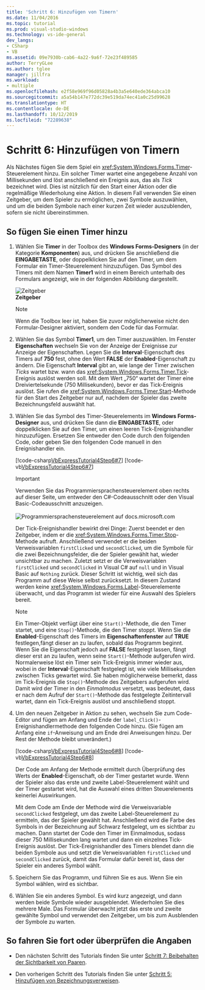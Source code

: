 ```yaml
---
title: 'Schritt 6: Hinzufügen von Timern'
ms.date: 11/04/2016
ms.topic: tutorial
ms.prod: visual-studio-windows
ms.technology: vs-ide-general
dev_langs:
- CSharp
- VB
ms.assetid: 09e7930b-cab6-4a22-9a6f-72e23f489585
author: TerryGLee
ms.author: tglee
manager: jillfra
ms.workload:
- multiple
ms.openlocfilehash: e2f58e969f96d05828a4b3a5e640ede364abca10
ms.sourcegitcommit: a5a54b147e772dc39e519da74ec41a0c25d99628
ms.translationtype: HT
ms.contentlocale: de-DE
ms.lasthandoff: 10/12/2019
ms.locfileid: "72289638"
---
```

# <a name="step-6-add-a-timer"></a>Schritt 6: Hinzufügen von Timern
Als Nächstes fügen Sie dem Spiel ein <xref:System.Windows.Forms.Timer>-Steuerelement hinzu. Ein solcher Timer wartet eine angegebene Anzahl von Millisekunden und löst anschließend ein Ereignis aus, das als *Tick* bezeichnet wird. Dies ist nützlich für den Start einer Aktion oder die regelmäßige Wiederholung eine Aktion. In diesem Fall verwenden Sie einen Zeitgeber, um dem Spieler zu ermöglichen, zwei Symbole auszuwählen, und um die beiden Symbole nach einer kurzen Zeit wieder auszublenden, sofern sie nicht übereinstimmen.

## <a name="to-add-a-timer"></a>So fügen Sie einen Timer hinzu

1. Wählen Sie **Timer** in der Toolbox des **Windows Forms-Designers** (in der Kategorie **Komponenten**) aus, und drücken Sie anschließend die **EINGABETASTE**, oder doppelklicken Sie auf den Timer, um dem Formular ein Timer-Steuerelement hinzuzufügen. Das Symbol des Timers mit dem Namen **Timer1** wird in einem Bereich unterhalb des Formulars angezeigt, wie in der folgenden Abbildung dargestellt.

     ![Zeitgeber](../ide/media/express_timer.png)<br/>
**Zeitgeber**

    > [!NOTE]
    > Wenn die Toolbox leer ist, haben Sie zuvor möglicherweise nicht den Formular-Designer aktiviert, sondern den Code für das Formular.

2. Wählen Sie das Symbol **Timer1**, um den Timer auszuwählen. Im Fenster **Eigenschaften** wechseln Sie von der Anzeige der Ereignisse zur Anzeige der Eigenschaften. Legen Sie die **Interval**-Eigenschaft des Timers auf **750** fest, ohne den Wert **FALSE** der **Enabled**-Eigenschaft zu ändern. Die Eigenschaft **Interval** gibt an, wie lange der Timer zwischen *Ticks* wartet bzw. wann das <xref:System.Windows.Forms.Timer.Tick>-Ereignis auslöst werden soll. Mit dem Wert „750“ wartet der Timer eine Dreiviertelsekunde (750 Millisekunden), bevor er das Tick-Ereignis auslöst. Sie rufen die <xref:System.Windows.Forms.Timer.Start>-Methode für den Start des Zeitgeber nur auf, nachdem der Spieler das zweite Bezeichnungsfeld auswählt hat.

3. Wählen Sie das Symbol des Timer-Steuerelements im **Windows Forms-Designer** aus, und drücken Sie dann die **EINGABETASTE**, oder doppelklicken Sie auf den Timer, um einen leeren Tick-Ereignishandler hinzuzufügen. Ersetzen Sie entweder den Code durch den folgenden Code, oder geben Sie den folgenden Code manuell in den Ereignishandler ein.

     [!code-csharp[VbExpressTutorial4Step6#7](../ide/codesnippet/CSharp/step-6-add-a-timer_1.cs)]
     [!code-vb[VbExpressTutorial4Step6#7](../ide/codesnippet/VisualBasic/step-6-add-a-timer_1.vb)]

      > [!IMPORTANT]
      > Verwenden Sie das Programmiersprachensteuerelement oben rechts auf dieser Seite, um entweder den C#-Codeausschnitt oder den Visual Basic-Codeausschnitt anzuzeigen.<br><br>![Programmiersprachensteuerelement auf docs.microsoft.com](../ide/media/docs-programming-language-control.png)

     Der Tick-Ereignishandler bewirkt drei Dinge: Zuerst beendet er den Zeitgeber, indem er die <xref:System.Windows.Forms.Timer.Stop>-Methode aufruft. Anschließend verwendet er die beiden Verweisvariablen `firstClicked` und `secondClicked`, um die Symbole für die zwei Bezeichnungsfelder, die der Spieler gewählt hat, wieder unsichtbar zu machen. Zuletzt setzt er die Verweisvariablen `firstClicked` und `secondClicked` in Visual C# auf `null` und in Visual Basic auf `Nothing` zurück. Dieser Schritt ist wichtig, weil sich das Programm auf diese Weise selbst zurücksetzt. In diesem Zustand werden keine <xref:System.Windows.Forms.Label>-Steuerelemente überwacht, und das Programm ist wieder für eine Auswahl des Spielers bereit.

    > [!NOTE]
    > Ein Timer-Objekt verfügt über eine `Start()`-Methode, die den Timer startet, und eine `Stop()`-Methode, die den Timer stoppt. Wenn Sie die **Enabled**-Eigenschaft des Timers im **Eigenschaftenfenster** auf **TRUE** festlegen,fängt dieser an zu laufen, sobald das Programm beginnt. Wenn Sie die Eigenschaft jedoch auf **FALSE** festgelegt lassen, fängt dieser erst an zu laufen, wenn seine `Start()`-Methode aufgerufen wird. Normalerweise löst ein Timer sein Tick-Ereignis immer wieder aus, wobei in der **Interval**-Eigenschaft festgelegt ist, wie viele Millisekunden zwischen Ticks gewartet wird. Sie haben möglicherweise bemerkt, dass im Tick-Ereignis die `Stop()`-Methode des Zeitgebers aufgerufen wird. Damit wird der Timer in den *Einmalmodus* versetzt, was bedeutet, dass er nach dem Aufruf der `Start()`-Methode das festgelegte Zeitintervall wartet, dann ein Tick-Ereignis auslöst und anschließend stoppt.

4. Um den neuen Zeitgeber in Aktion zu sehen, wechseln Sie zum Code-Editor und fügen am Anfang und Ende der `label_Click()`-Ereignishandlermethode den folgenden Code hinzu. (Sie fügen am Anfang eine `if`-Anweisung und am Ende drei Anweisungen hinzu. Der Rest der Methode bleibt unverändert.)

     [!code-csharp[VbExpressTutorial4Step6#8](../ide/codesnippet/CSharp/step-6-add-a-timer_2.cs)]
     [!code-vb[VbExpressTutorial4Step6#8](../ide/codesnippet/VisualBasic/step-6-add-a-timer_2.vb)]

     Der Code am Anfang der Methode ermittelt durch Überprüfung des Werts der **Enabled**-Eigenschaft, ob der Timer gestartet wurde. Wenn der Spieler also das erste und zweite Label-Steuerelement wählt und der Timer gestartet wird, hat die Auswahl eines dritten Steuerelements keinerlei Auswirkungen.

     Mit dem Code am Ende der Methode wird die Verweisvariable `secondClicked` festgelegt, um das zweite Label-Steuerelement zu ermitteln, das der Spieler gewählt hat. Anschließend wird die Farbe des Symbols in der Bezeichnung auf Schwarz festgelegt, um es sichtbar zu machen. Dann startet der Code den Timer im Einmalmodus, sodass dieser 750 Millisekunden lang wartet und dann ein einzelnes Tick-Ereignis auslöst. Der Tick-Ereignishandler des Timers blendet dann die beiden Symbole aus und setzt die Verweisvariablen `firstClicked` und `secondClicked` zurück, damit das Formular dafür bereit ist, dass der Spieler ein anderes Symbol wählt.

5. Speichern Sie das Programm, und führen Sie es aus. Wenn Sie ein Symbol wählen, wird es sichtbar.

6. Wählen Sie ein anderes Symbol. Es wird kurz angezeigt, und dann werden beide Symbole wieder ausgeblendet. Wiederholen Sie dies mehrere Male. Das Formular überwacht jetzt das erste und zweite gewählte Symbol und verwendet den Zeitgeber, um bis zum Ausblenden der Symbole zu warten.

## <a name="to-continue-or-review"></a>So fahren Sie fort oder überprüfen die Angaben

- Den nächsten Schritt des Tutorials finden Sie unter [Schritt 7: Beibehalten der Sichtbarkeit von Paaren](../ide/step-7-keep-pairs-visible.md).

- Den vorherigen Schritt des Tutorials finden Sie unter [Schritt 5: Hinzufügen von Bezeichnungsverweisen](../ide/step-5-add-label-references.md).
